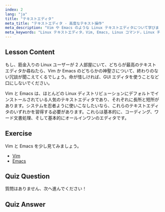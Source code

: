 ```yaml
---
index: 2
lang: "ja"
title: "テキストエディタ"
meta_title: "テキストエディタ - 高度なテキスト操作"
meta_description: "Vim や Emacs のような Linux テキストエディタについて学びましょう。それらの用途とシステムナビゲーションにおける重要性を発見してください。Linux テキストエディタの旅を始めましょう！"
meta_keywords: "Linux テキストエディタ，Vim, Emacs, Linux コマンド，Linux チュートリアル，初心者 Linux, Linux ガイド"
---
```


## Lesson Content

もし、筋金入りの Linux ユーザーが 2 人部屋にいて、どちらが最高のテキストエディタか尋ねたら、Vim か Emacs のどちらかの神聖さについて、終わりのない冗談が聞こえてくるでしょう。命が惜しければ、GUI エディタを使うことなど口にしないでください。

Vim と Emacs は、ほとんどの Linux ディストリビューションにデフォルトでインストールされている人気のテキストエディタであり、それぞれに長所と短所があります。システムを忍者ように使いこなしたいなら、これらのテキストエディタのいずれかを習得する必要があります。これらは基本的に、コーディング、ワード文書処理、そして基本的にオールインワンのエディタです。

## Exercise

Vim と Emacs を少し見てみましょう。

- [Vim](http://www.vim.org/)
- [Emacs](https://www.gnu.org/software/emacs/)

## Quiz Question

質問はありません、次へ進んでください！

## Quiz Answer
